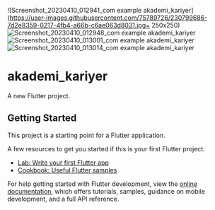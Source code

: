 
![Screenshot_20230410_012941_com example akademi_kariyer](https://user-images.githubusercontent.com/75789726/230799686-7d2e8359-0217-4fb4-a66b-c6ae063d8031.jpg= 250x250)
![Screenshot_20230410_012948_com example akademi_kariyer](https://user-images.githubusercontent.com/75789726/230799690-3150c1a5-b48a-41b6-b793-6c1062d85e57.jpg)
![Screenshot_20230410_013001_com example akademi_kariyer](https://user-images.githubusercontent.com/75789726/230799692-bf45c90f-830e-4951-973d-03eb50dde0a4.jpg)
![Screenshot_20230410_013014_com example akademi_kariyer](https://user-images.githubusercontent.com/75789726/230799694-c48d9409-100a-4ed5-8931-3eb927c6aeef.jpg)



# akademi_kariyer

A new Flutter project.

## Getting Started

This project is a starting point for a Flutter application.

A few resources to get you started if this is your first Flutter project:

- [Lab: Write your first Flutter app](https://docs.flutter.dev/get-started/codelab)
- [Cookbook: Useful Flutter samples](https://docs.flutter.dev/cookbook)

For help getting started with Flutter development, view the
[online documentation](https://docs.flutter.dev/), which offers tutorials,
samples, guidance on mobile development, and a full API reference.


